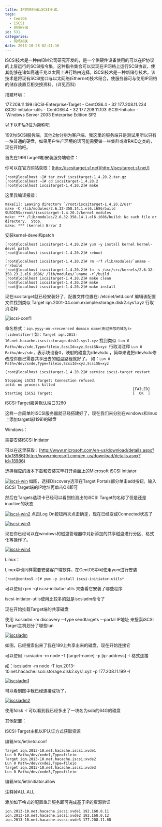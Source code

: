 ```yaml
---
title: IP网络存储iSCSI小试。
tags:
  - CentOS
  - iSCSI
  - 网络存储
id: 531
categories:
  - 网络相关
date: 2013-10-28 02:41:16
---
```


iSCSI技术是一种由IBM公司研究开发的，是一个供硬件设备使用的可以在IP协议的上层运行的SCSI指令集，这种指令集合可以实现在IP网络上运行SCSI协议，使其能够在诸如高速千兆以太网上进行路由选择。iSCSI技术是一种新储存技术，该技术是将现有SCSI接口与以太网络(Ethernet)技术结合，使服务器可与使用IP网络的储存装置互相交换资料。(详见百科)

搭建环境：

177.208.11.199 iSCSI-Enterprise-Target - CentOS6.4 - 32
177.208.11.234 iSCSI-initiator-utils - CentOS6.4 - 32
177.208.11.103 iSCSI-Initiator - Windows Server 2003 Enterprise Edition SP2

以下以IP后3位为简称吧

199为iSCSI服务端，其他2台分别为客户端，我这里的服务端只是测试用所以只有一块普通的硬盘，如果用户生产环境的话可能需要做一些集群或者RAID之类的，现在开始吧。

首先在199(Target端)安装服务端软件：

你可以在官方网站获取：[http://iscsitarget.sf.net](http://iscsitarget.sf.net/)

```
[root@localhost ~]# tar zxvf iscsitarget-1.4.20.2.tar.gz
[root@localhost ~]# cd iscsitarget-1.4.20.2
[root@localhost iscsitarget-1.4.20.2]# make
```
这里我编译报错：
```
make[1]: Leaving directory `/root/iscsitarget-1.4.20.2/usr'
make -C /lib/modules/2.6.32-358.14.1.el6.i686/build SUBDIRS=/root/iscsitarget-1.4.20.2/kernel modules
make: *** /lib/modules/2.6.32-358.14.1.el6.i686/build: No such file or directory.  Stop.
make: *** [kernel] Error 2
```
安装kernel-devel和patch
```
[root@localhost iscsitarget-1.4.20.2]# yum -y install kernel kernel-devel patch
[root@localhost iscsitarget-1.4.20.2]# reboot
```
```
[root@localhost iscsitarget-1.4.20.2]# rm -rf /lib/modules/`uname -r`/build
[root@localhost iscsitarget-1.4.20.2]# ln -s /usr/src/kernels/2.6.32-358.23.2.el6.i686/ /lib/modules/`uname -r`/build
[root@localhost iscsitarget-1.4.20.2]# make clean
[root@localhost iscsitarget-1.4.20.2]# make
[root@localhost iscsitarget-1.4.20.2]# make install
```

现在iscsitarget就已经安装好了，配置文件位置在: /etc/iet/ietd.conf
编辑该配置文件找到类似 Target iqn.2001-04.com.example:storage.disk2.sys1.xyz 行取消注释

![iscsi-conf1](/images/2013/10/iscsi-conf1.jpg)

命名格式：`iqn.yyyy-mm.<recversed domain name(倒过来写的域名)>[:identifier]`
如：`Target iqn.2013-10.net.hacache.iscsi:storage.disk2.sys1.xyz`
找到类似` Lun 0 Path=/dev/sdc,Type=fileio,ScsiId=xyz,ScsiSN=xyz `行取消注释
`Lun 0 Path=/dev/sdc`，表示块设备0，映射的磁盘为/dev/sdc ，简单来说把/dev/sdc修改成你自己需要共享出去的磁盘路径就好了。
如：`Lun 0 Path=/dev/xvde,Type=fileio,ScsiId=xyz,ScsiSN=xyz`

```
[root@localhost iscsitarget-1.4.20.2]# service iscsi-target restart

Stopping iSCSI Target: Connection refused.
ietd: no process killed
                                                           [FAILED]
Starting iSCSI Target:                                     [  OK  ]
```



iSCSI-Target服务默认端口3260

这样一台简单的iSCSI服务器就已经搭建好了，现在我们来分别在windows和linux上添加target端(199)的磁盘

Windows：

需要安装iSCSI Initiator

可以在这里获取：[http://www.microsoft.com/en-us/download/details.aspx?id=18986](http://www.microsoft.com/en-us/download/details.aspx?id=18986)

选择相应的版本下载和安装完毕打开桌面上的Microsoft iSCSI Initiator

[![iscsi-win](/images/2013/10/iscsi-win-300x263.jpg)](/images/2013/10/iscsi-win.jpg)
如图，选择Discovery选项在Target Portals部分单击add按钮，输入iSCSI Target端的IP地址再单击OK即可

然后在Targets选项卡已经可以看到检测出的iSCSI Target的名称了但是还是inactive的状态

[![iscsi-win2](/images/2013/10/iscsi-win2-300x285.jpg)](/images/2013/10/iscsi-win2.jpg)
点击Log On按钮再次点击确定，现在已经变成Connected状态了

[![iscsi-win3](/images/2013/10/iscsi-win3-251x300.jpg)](/images/2013/10/iscsi-win3.jpg)

现在你已经可以在windows的磁盘管理器中对新添加的共享磁盘进行分区、格式化等操作了。

[![iscsi-win4](/images/2013/10/iscsi-win4-300x209.jpg)](/images/2013/10/iscsi-win4.jpg)

Linux：

Linux中也同样需要安装客户端软件，在CentOS中可使用yum进行安装
```
[root@centos5 ~]# yum -y install iscsi-initiator-utils*
```



可以使用 rpm -ql iscsi-initiator-utils 来查看它安装了哪些程序

iscsi-initiator-utils使用比较多的就是iscsiadm命令了

现在开始挂载Target端的共享磁盘

使用 iscsiadm -m discovery --type sendtargets --portal IP地址 来搜索iSCSI Target主机划分了哪些lun

[![iscsiadm](/images/2013/10/iscsiadm-300x77.jpg)](/images/2013/10/iscsiadm.jpg)


如图，已经搜索出来了我在199上共享出来的磁盘，现在开始连接它

可以使用  iscsiadm -m node -T [target-name] -p [ip-address] -l 格式连接

如：iscsiadm -m node -T iqn.2013-10.net.hacache.iscsi:storage.disk2.sys1.xyz -p 177.208.11.199 -l

[![iscsiadm1](/images/2013/10/iscsiadm1-300x69.jpg)](/images/2013/10/iscsiadm1.jpg)

可以看到图中我已经连接成功了，

[![iscsiadm2](/images/2013/10/iscsiadm2-300x190.jpg)](/images/2013/10/iscsiadm2.jpg)

使用fdisk -l 可以看到我已经多出了一块名为sdb的64G的磁盘

其他配置：

iSCSI-Target主机以IP认证方式获取资源

编辑/etc/iet/ietd.conf
```
Target iqn.2013-10.net.hacache.iscsi:xvde1
Lun 0 Path=/dev/xvde1,Type=fileio
Target iqn.2013-10.net.hacache.iscsi:xvde2
Lun 0 Path=/dev/xvde2,Type=fileio
Target iqn.2013-10.net.hacache.iscsi:xvde3
Lun 0 Path=/dev/xvde3,Type=fileio
```
编辑/etc/iet/initiator.allow

注释掉ALL.ALL

添加如下格式的配置重启服务即可完成基于IP的资源验证
```
iqn.2013-10.net.hacache.iscsi:xvde1 192.168.0.11
iqn.2013-10.net.hacache.iscsi:xvde2 192.168.0.12
iqn.2013-10.net.hacache.iscsi:xvde3 177.208.11.68
```